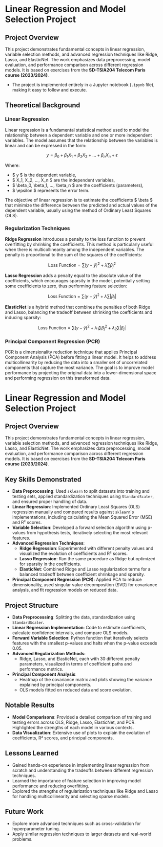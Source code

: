 # Linear Regression and Model Selection Project

## Project Overview

This project demonstrates fundamental concepts in linear regression, variable selection methods, and advanced regression techniques like Ridge, Lasso, and ElasticNet. The work emphasizes data preprocessing, model evaluation, and performance comparison across different regression models. It is based on exercises from the **SD-TSIA204 Telecom Paris course (2023/2024)**.

- The project is implemented entirely in a Jupyter notebook (`.ipynb` file), making it easy to follow and execute.

## Theoretical Background

### Linear Regression

Linear regression is a fundamental statistical method used to model the relationship between a dependent variable and one or more independent variables. The model assumes that the relationship between the variables is linear and can be expressed in the form:

$$ y = \beta_0 + \beta_1 X_1 + \beta_2 X_2 + ... + \beta_n X_n + \epsilon $$

Where:
- $ y $ is the dependent variable,
- $ X_1, X_2, ..., X_n $ are the independent variables,
- $ \beta_0, \beta_1, ..., \beta_n $ are the coefficients (parameters),
- $ \epsilon $ represents the error term.

The objective of linear regression is to estimate the coefficients $ \beta $ that minimize the difference between the predicted and actual values of the dependent variable, usually using the method of Ordinary Least Squares (OLS).

### Regularization Techniques

**Ridge Regression** introduces a penalty to the loss function to prevent overfitting by shrinking the coefficients. This method is particularly useful when there is multicollinearity among the independent variables. The penalty is proportional to the sum of the squares of the coefficients:

$$ \text{Loss Function} = \sum (y - \hat{y})^2 + \lambda \sum \beta_j^2 $$

**Lasso Regression** adds a penalty equal to the absolute value of the coefficients, which encourages sparsity in the model, potentially setting some coefficients to zero, thus performing feature selection:

$$ \text{Loss Function} = \sum (y - \hat{y})^2 + \lambda \sum |\beta_j| $$

**ElasticNet** is a hybrid method that combines the penalties of both Ridge and Lasso, balancing the tradeoff between shrinking the coefficients and inducing sparsity:

$$ \text{Loss Function} = \sum (y - \hat{y})^2 + \lambda_1 \sum \beta_j^2 + \lambda_2 \sum |\beta_j| $$

### Principal Component Regression (PCR)

PCR is a dimensionality reduction technique that applies Principal Component Analysis (PCA) before fitting a linear model. It helps to address multicollinearity by reducing the data into a smaller set of uncorrelated components that capture the most variance. The goal is to improve model performance by projecting the original data into a lower-dimensional space and performing regression on this transformed data.

# Linear Regression and Model Selection Project

## Project Overview

This project demonstrates fundamental concepts in linear regression, variable selection methods, and advanced regression techniques like Ridge, Lasso, and ElasticNet. The work emphasizes data preprocessing, model evaluation, and performance comparison across different regression models. It is based on exercises from the **SD-TSIA204 Telecom Paris course (2023/2024)**.

## Key Skills Demonstrated

- **Data Preprocessing**: Used `sklearn` to split datasets into training and testing sets, applied standardization techniques using `StandardScaler`, and ensured proper handling of data.
- **Linear Regression**: Implemented Ordinary Least Squares (OLS) regression manually and compared results against `sklearn`'s implementations, including calculating the Mean Squared Error (MSE) and R² scores.
- **Variable Selection**: Developed a forward selection algorithm using p-values from hypothesis tests, iteratively selecting the most relevant features.
- **Advanced Regression Techniques**:
  - **Ridge Regression**: Experimented with different penalty values and visualized the evolution of coefficients and R² scores.
  - **Lasso Regression**: Ran the same procedure as Ridge but optimized for sparsity in the coefficients.
  - **ElasticNet**: Combined Ridge and Lasso regularization terms for a balanced tradeoff between coefficient shrinkage and sparsity.
- **Principal Component Regression (PCR)**: Applied PCA to reduce dimensionality, used singular value decomposition (SVD) for covariance analysis, and fit regression models on reduced data.

## Project Structure

- **Data Preprocessing**: Splitting the data, standardization using `StandardScaler`.
- **Linear Regression Implementation**: Code to estimate coefficients, calculate confidence intervals, and compare OLS models.
- **Forward Variable Selection**: Python function that iteratively selects features with the smallest p-values and halts when the p-value exceeds 0.05.
- **Advanced Regularization Methods**:
  - Ridge, Lasso, and ElasticNet, each with 30 different penalty parameters, visualized in terms of coefficient paths and performance metrics.
- **Principal Component Analysis**:
  - Heatmap of the covariance matrix and plots showing the variance explained by principal components.
  - OLS models fitted on reduced data and score evolution.

## Notable Results

- **Model Comparisons**: Provided a detailed comparison of training and testing errors across OLS, Ridge, Lasso, ElasticNet, and PCR. Highlighted the strengths of each model in various contexts.
- **Data Visualization**: Extensive use of plots to explain the evolution of coefficients, R² scores, and principal components.

## Lessons Learned

- Gained hands-on experience in implementing linear regression from scratch and understanding the tradeoffs between different regression techniques.
- Learned the importance of feature selection in improving model performance and reducing overfitting.
- Explored the strengths of regularization techniques like Ridge and Lasso for handling multicollinearity and selecting sparse models.

## Future Work

- Explore more advanced techniques such as cross-validation for hyperparameter tuning.
- Apply similar regression techniques to larger datasets and real-world problems.

